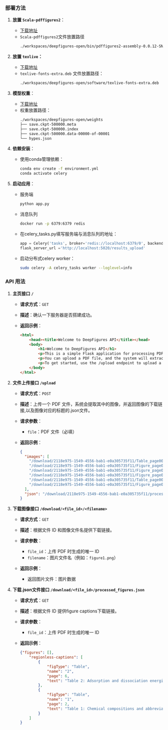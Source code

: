 ### 部署方法

1. **放置 `Scala-pdffigures2`**：
    - [下载地址](https://github.com/B416-JAFLY/deepfigures-open/releases/download/release/pdffigures2-assembly-0.0.12-SNAPSHOT.jar)
    - `Scala-pdffigures2`文件放置路径
        ```bash
        ./workspaces/deepfigures-open/bin/pdffigures2-assembly-0.0.12-SNAPSHOT.jar
        ```

2. **放置 `texlive`：**
    - [下载地址](https://github.com/B416-JAFLY/deepfigures-open/releases/download/release/texlive-fonts-extra.deb)
    - `texlive-fonts-extra.deb` 文件放置路径：
      ```bash
      ./workspaces/deepfigures-open/software/texlive-fonts-extra.deb
      ```

3. **模型权重**：
    - [下载地址](https://github.com/B416-JAFLY/deepfigures-open/releases/download/release/weights.tar.gz)
    - 权重放置路径：
      ```bash
      ./workspaces/deepfigures-open/weights
      ├── save.ckpt-500000.meta
      ├── save.ckpt-500000.index
      ├── save.ckpt-500000.data-00000-of-00001
      └── hypes.json
      ```

4. **依赖安装**：
    - 使用conda管理依赖：
      ```bash
      conda env create -f environment.yml
      conda activate celery
      ```

5. **启动应用**：
    - 服务端
      ```bash
      python app.py
      ```
    - 消息队列
      ```bash
      docker run -p 6379:6379 redis
      ```     
    - 在celery_tasks.py填写服务端与消息队列的地址：
      ```python
      app = Celery('tasks', broker='redis://localhost:6379/0', backend='redis://localhost:6379/0')
      flask_server_url ='http://localhost:5020/results_upload'
      ```
    - 启动分布式celery worker：
      ```bash
      sudo celery -A celery_tasks worker --loglevel=info
      ```

### API 用法

1. **主页接口 `/`**

    - **请求方式**：`GET`
    - **描述**：确认一下服务器是否搭建成功。

    - **返回示例**：
      ```html
      <html>
          <head><title>Welcome to DeepFigures API</title></head>
          <body>
              <h1>Welcome to DeepFigures API</h1>
              <p>This is a simple Flask application for processing PDF files containing figures.</p>
              <p>You can upload a PDF file, and the system will extract images and provide download links.</p>
              <p>To get started, use the /upload endpoint to upload a PDF.</p>
          </body>
      </html>
      ```

2. **文件上传接口 `/upload`**

    - **请求方式**：`POST`
    - **描述**：上传一个 PDF 文件，系统会提取其中的图像，并返回图像的下载链接,以及图像对应的标题的.json文件。
    
    - **请求参数**：
      - `file`：PDF 文件（必填）

    - **返回示例**：
      ```json
      {
        "images": [
          "/download/2118e975-1549-4556-bab1-e0a305735f11/Table_page0003_Table_1.png",
          "/download/2118e975-1549-4556-bab1-e0a305735f11/Figure_page0006_Figure_3.png",
          "/download/2118e975-1549-4556-bab1-e0a305735f11/Figure_page0005_Figure_2.png",
          "/download/2118e975-1549-4556-bab1-e0a305735f11/Figure_page0003_Figure_1.png",
          "/download/2118e975-1549-4556-bab1-e0a305735f11/Table_page0007_Table_2.png",
          "/download/2118e975-1549-4556-bab1-e0a305735f11/Figure_page0008_Figure_4.png"
        ],
        "json": "/download/2118e975-1549-4556-bab1-e0a305735f11/processed_figures.json"
      }
      ```
      

3. **下载图像接口 `/download/<file_id>/<filename>`**

    - **请求方式**：`GET`
    - **描述**：根据文件 ID 和图像文件名提供下载链接。
    
    - **请求参数**：
      - `file_id`：上传 PDF 时生成的唯一 ID
      - `filename`：图片文件名（例如：`figure1.png`）
    
    - **返回示例**：
      - 返回图片文件：图片数据

4. **下载.json文件接口 `/download/<file_id>/processed_figures.json`**

    - **请求方式**：`GET`
    - **描述**：根据文件 ID 提供figure captions下载链接。
    
    - **请求参数**：
      - `file_id`：上传 PDF 时生成的唯一 ID
    
    - **返回示例**：
      ```json
      {"figures": [],
          "regionless-captions": [
              {
                  "figType": "Table",
                  "name": "2",
                  "page": 6,
                  "text": "Table 2: Adsorption and dissociation energies of CO2 and CH4 at metal and interface."
              },
              {
                  "figType": "Table",
                  "name": "1",
                  "page": 2,
                  "text": "Table 1: Chemical compositions and abbreviations of the samples."
              }
          ]
      }
      ```